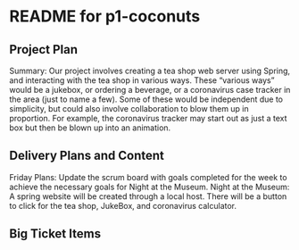 # README for p1-coconuts #

## Project Plan ##

Summary: Our project involves creating a tea shop web server using Spring, and interacting with the tea shop in various ways. These “various ways” would be a jukebox, or ordering a beverage, or a coronavirus case tracker in the area (just to name a few). Some of these would be independent due to simplicity, but could also involve collaboration to blow them up in proportion. For example, the coronavirus tracker may start out as just a text box but then be blown up into an animation. 

## Delivery Plans and Content ##
Friday Plans: Update the scrum board with goals completed for the week to achieve the necessary goals for Night at the Museum. 
Night at the Museum: A spring website will be created through a local host. There will be a button to click for the tea shop, JukeBox, and coronavirus calculator. 

## Big Ticket Items ##



